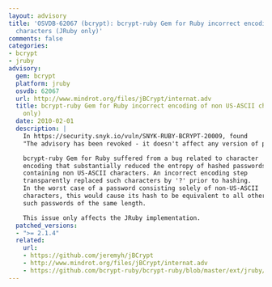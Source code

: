 ```yaml
---
layout: advisory
title: 'OSVDB-62067 (bcrypt): bcrypt-ruby Gem for Ruby incorrect encoding of non US-ASCII
  characters (JRuby only)'
comments: false
categories:
- bcrypt
- jruby
advisory:
  gem: bcrypt
  platform: jruby
  osvdb: 62067
  url: http://www.mindrot.org/files/jBCrypt/internat.adv
  title: bcrypt-ruby Gem for Ruby incorrect encoding of non US-ASCII characters (JRuby
    only)
  date: 2010-02-01
  description: |
    In https://security.snyk.io/vuln/SNYK-RUBY-BCRYPT-20009, found
    "The advisory has been revoked - it doesn't affect any version of package bcrypt"

    bcrypt-ruby Gem for Ruby suffered from a bug related to character
    encoding that substantially reduced the entropy of hashed passwords
    containing non US-ASCII characters. An incorrect encoding step
    transparently replaced such characters by '?' prior to hashing.
    In the worst case of a password consisting solely of non-US-ASCII
    characters, this would cause its hash to be equivalent to all other
    such passwords of the same length.

    This issue only affects the JRuby implementation.
  patched_versions:
  - ">= 2.1.4"
  related:
    url:
    - https://github.com/jeremyh/jBCrypt
    - http://www.mindrot.org/files/jBCrypt/internat.adv
    - https://github.com/bcrypt-ruby/bcrypt-ruby/blob/master/ext/jruby/bcrypt_jruby/BCrypt.java
---
```

